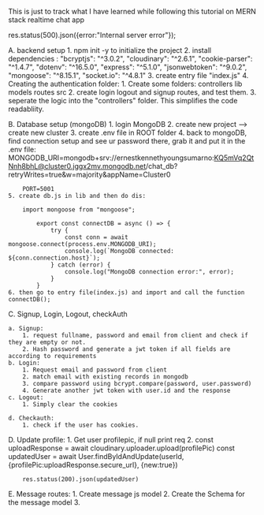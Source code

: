 This is just to track what I have learned while following this tutorial on MERN stack realtime chat app 

<!-- Error codes: -->
 res.status(500).json({error:"Internal server error"});
 
A. backend setup
    1. npm init -y to initialize the project
    2. install dependencies :
        "bcryptjs": "^3.0.2",
        "cloudinary": "^2.6.1",
        "cookie-parser": "^1.4.7",
        "dotenv": "^16.5.0",
        "express": "^5.1.0",
        "jsonwebtoken": "^9.0.2",
        "mongoose": "^8.15.1",
        "socket.io": "^4.8.1"
    3. create entry file "index.js"
    4. Creating the authentication folder:
        1. Create some folders:
            controllers
            lib
            models
            routes
            src
        2. create login logout and signup routes, and test them. 
        3. seperate the logic into the "controllers" folder. This simplifies the code readabliity. 

<!-- Up until this point is 14:22 -->


B. Database setup (mongoDB)
    1. login MongoDB
    2. create new project --> create new cluster
    3. create .env file in ROOT folder
    4. back to mongoDB, find connection setup and see ur password there, grab it and put it in the .env file:
        MONGODB_URI=mongodb+srv://ernestkennethyoungsumarno:KQ5mVq2QtNnh8bhL@cluster0.jggx2mv.mongodb.net/chat_db?retryWrites=true&w=majority&appName=Cluster0

        PORT=5001
    5. create db.js in lib and then do dis:
        
        import mongoose from "mongoose";

            export const connectDB = async () => {
                try {
                    const conn = await mongoose.connect(process.env.MONGODB_URI);
                    console.log(`MongoDB connected: ${conn.connection.host}`);
                } catch (error) {
                    console.log("MongoDB connection error:", error);
                }
            }
    6. then go to entry file(index.js) and import and call the function connectDB();

C. Signup, Login, Logout, checkAuth

    a. Signup:
        1. request fullname, password and email from client and check if they are empty or not. 
        2. Hash password and generate a jwt token if all fields are according to requirements
    b. Login:
        1. Request email and password from client
        2. match email with existing records in mongodb
        3. compare password using bcrypt.compare(password, user.password)
        4. Generate another jwt token with user.id and the response
    c. Logout:
        1. Simply clear the cookies 

    d. Checkauth:
        1. check if the user has cookies. 

D. Update profile:
    1. Get user profilepic, if null print req
    2. 
        const uploadResponse = await cloudinary.uploader.upload(profilePic)
        const updatedUser = await User.findByIdAndUpdate(userId, {profilePic:uploadResponse.secure_url}, {new:true}) 

        res.status(200).json(updatedUser)

E. Message routes:
    1. Create message js model
    2. Create the Schema for the message model
    3. 
